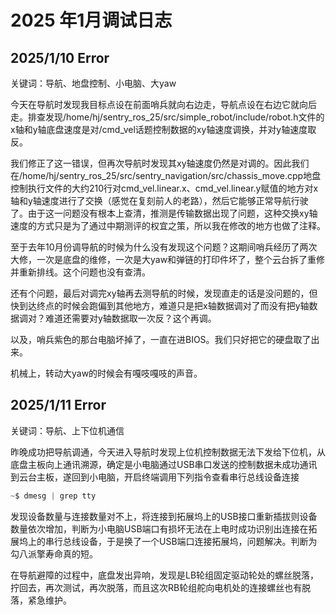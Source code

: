 # 2025 年1月调试日志

## 2025/1/10  Error

关键词：导航、地盘控制、小电脑、大yaw

今天在导航时发现我目标点设在前面哨兵就向右边走，导航点设在右边它就向后走。排查发现/home/hj/sentry_ros_25/src/simple_robot/include/robot.h文件的x轴和y轴底盘速度是对/cmd_vel话题控制数据的xy轴速度调换，并对y轴速度取反。

我们修正了这一错误，但再次导航时发现其xy轴速度仍然是对调的。因此我们在/home/hj/sentry_ros_25/src/sentry_navigation/src/chassis_move.cpp地盘控制执行文件的大约210行对cmd_vel.linear.x、cmd_vel.linear.y赋值的地方对x轴和y轴速度进行了交换（感觉在复刻前人的老路），然后它能够正常导航行驶了。由于这一问题没有根本上查清，推测是传输数据出现了问题，这种交换xy轴速度的方式只是为了通过中期测评的权宜之策，所以我在修改的地方也做了注释。

至于去年10月份调导航的时候为什么没有发现这个问题？这期间哨兵经历了两次大修，一次是底盘的维修，一次是大yaw和弹链的打印件坏了，整个云台拆了重修并重新排线。这个问题也没有查清。

还有个问题，最后对调完xy轴再去测导航的时候，发现直走的话是没问题的，但快到达终点的时候会跑偏到其他地方，难道只是把x轴数据调对了而没有把y轴数据调对？难道还需要对y轴数据取一次反？这个再调。

以及，哨兵紫色的那台电脑坏掉了，一直在进BIOS。我们只好把它的硬盘取了出来。

机械上，转动大yaw的时候会有嘎吱嘎吱的声音。

## 2025/1/11 Error

关键词：导航、上下位机通信

昨晚成功把导航调通，今天进入导航时发现上位机控制数据无法下发给下位机，从底盘主板向上通讯溯源，确定是小电脑通过USB串口发送的控制数据未成功通讯到云台主板，遂回到小电脑，开启终端调用下列指令查看串行总线设备连接
```C
~$ dmesg | grep tty
```

发现设备数量与连接数量对不上，将连接到拓展坞上的USB接口重新插拔则设备数量依次增加，判断为小电脑USB端口有损坏无法在上电时成功识别出连接在拓展坞上的串行总线设备，于是换了一个USB端口连接拓展坞，问题解决。判断为勾八派擎寿命真的短。

在导航避障的过程中，底盘发出异响，发现是LB轮组固定驱动轮处的螺丝脱落，拧回去，再次测试，再次脱落，而且这次RB轮组舵向电机处的连接螺丝也有脱落，紧急维护。
